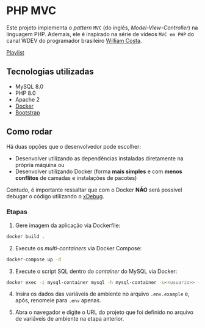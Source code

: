 # PHP MVC

Este projeto implementa o _pattern_ `MVC` (do inglês, _Model-View-Controller_) na linguagem PHP. Ademais, ele é inspirado na série de vídeos `MVC em PHP` do canal WDEV do programador brasileiro [William Costa](https://github.com/william-costa).

[Playlist](https://www.youtube.com/watch?v=7fxguLAebl4&list=PL_zkXQGHYosGQwNkMMdhRZgm4GjspTnXs)

## Tecnologias utilizadas

- MySQL 8.0
- PHP 8.0
- Apache 2
- [Docker](https://www.docker.com/)
- [Bootstrap](https://getbootstrap.com/)

## Como rodar

Há duas opções que o desenvolvedor pode escolher:

- Desenvolver utilizando as dependências instaladas diretamente na própria máquina ou
- Desenvolver utilizando Docker (forma **mais simples** e com **menos conflitos** de camadas e instalações de pacotes)

Contudo, é importante ressaltar que com o Docker **NÃO** será possível debugar o código utilizando o [xDebug](https://xdebug.org/).

### Etapas

1. Gere imagem da aplicação via Dockerfile:

```bash
docker build .
```

2. Execute os _multi-containers_ via Docker Compose:

```bash
docker-compose up -d
```

3. Execute o script SQL dentro do _container_ do MySQL via Docker:

```bash
docker exec -i mysql-container mysql -h mysql-container -u<<usuario>> -p<<senha>> <script.sql
```

4. Insira os dados das variáveis de ambiente no arquivo `.env.example` e, após, renomeie para `.env` apenas.

5. Abra o navegador e digite o URL do projeto que foi definido no arquivo de variáveis de ambiente na etapa anterior.
